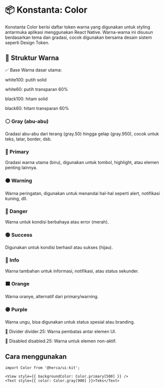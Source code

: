 # 📦 Konstanta: Color
Konstanta Color berisi daftar token warna yang digunakan untuk styling antarmuka aplikasi menggunakan React Native. Warna-warna ini disusun berdasarkan tema dan gradasi, cocok digunakan bersama desain sistem seperti Design Token.

## 🎨 Struktur Warna
✅ Base
Warna dasar utama:

white100: putih solid

white60: putih transparan 60%

black100: hitam solid

black60: hitam transparan 60%

### ⚪ Gray (abu-abu)
Gradasi abu-abu dari terang (gray.50) hingga gelap (gray.950), cocok untuk teks, latar, border, dsb.

### 🔵 Primary
Gradasi warna utama (biru), digunakan untuk tombol, highlight, atau elemen penting lainnya.

### 🟠 Warning
Warna peringatan, digunakan untuk menandai hal-hal seperti alert, notifikasi kuning, dll.

### 🔴 Danger
Warna untuk kondisi berbahaya atau error (merah).

### 🟢 Success
Digunakan untuk kondisi berhasil atau sukses (hijau).

### 🔷 Info
Warna tambahan untuk informasi, notifikasi, atau status sekunder.

### 🟧 Orange
Warna oranye, alternatif dari primary/warning.

### 🟣 Purple
Warna ungu, bisa digunakan untuk status spesial atau branding.

🧱 Divider
divider.25: Warna pembatas antar elemen UI.

📴 Disabled
disabled.25: Warna untuk elemen non-aktif.

## Cara menggunakan 

```tsx
import Color from '@herca/ui-kit';

<View style={{ backgroundColor: Color.primary[500] }} />
<Text style={{ color: Color.gray[900] }}>Teks</Text>

```